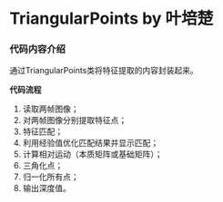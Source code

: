 # TriangularPoints by 叶培楚

### 代码内容介绍
通过TriangularPoints类将特征提取的内容封装起来。

**代码流程**
1. 读取两帧图像；
2. 对两帧图像分别提取特征点；
3. 特征匹配；
4. 利用经验值优化匹配结果并显示匹配；
5. 计算相对运动（本质矩阵或基础矩阵）；
6. 三角化点；
7. 归一化所有点；
8. 输出深度值。




